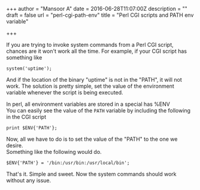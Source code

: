 +++
author = "Mansoor A"
date = 2016-06-28T11:07:00Z
description = ""
draft = false
url = "perl-cgi-path-env"
title = "Perl CGI scripts and PATH env variable"

+++


If you are trying to invoke system commands from a Perl CGI script, chances are it won't work all the time. For example, if your CGI script has something like

```
system('uptime');
```

And if the location of the binary "uptime" is not in the "PATH", it will not work.
The solution is pretty simple, set the value of the environment variable whenever the script is being executed.

In perl, all environment variables are stored in a special has %ENV  
You can easily see the value of the `PATH` variable by including the following in the CGI script

```
print $ENV{'PATH'};
```

Now, all we have to do is to set the value of the "PATH" to the one we desire.  
Something like the following would do.

```
$ENV{'PATH'} = '/bin:/usr/bin:/usr/local/bin';
```

That's it. Simple and sweet. Now the system commands should work without any issue.

